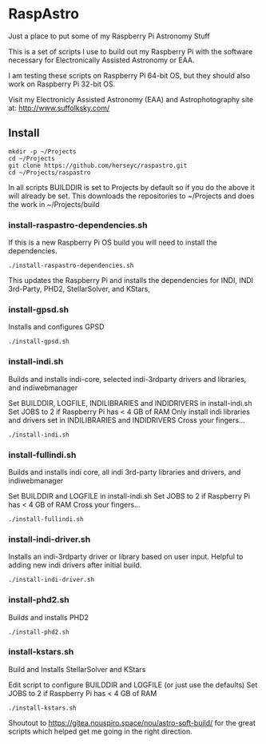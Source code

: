 # RaspAstro

Just a place to put some of my Raspberry Pi Astronomy Stuff

This is a set of scripts I use to build out my Raspberry Pi with the software necessary for Electronically Assisted Astronomy or EAA.

I am testing these scripts on Raspberry Pi 64-bit OS, but they should also work on Raspberry Pi 32-bit OS.

Visit my Electronicly Assisted Astronomy (EAA) and Astrophotography site at: http://www.suffolksky.com/

## Install
```
mkdir -p ~/Projects
cd ~/Projects
git clone https://github.com/herseyc/raspastro.git
cd ~/Projects/raspastro
```

In all scripts BUILDDIR is set to Projects by default so if you do the above it will already be set. This downloads the repositories to ~/Projects and does the work in ~/Projects/build 

### install-raspastro-dependencies.sh
If this is a new Raspberry Pi OS build you will need to install the dependencies.
```
./install-raspastro-dependencies.sh
```
This updates the Raspberry Pi and installs the dependencies for INDI, INDI 3rd-Party, PHD2, StellarSolver, and KStars,

### install-gpsd.sh
Installs and configures GPSD
```
./install-gpsd.sh
```

### install-indi.sh
Builds and installs indi-core, selected indi-3rdparty drivers and libraries, and indiwebmanager

Set BUILDDIR, LOGFILE, INDILIBRARIES and INDIDRIVERS in install-indi.sh
Set JOBS to 2 if Raspberry Pi has < 4 GB of RAM
Only install indi libraries and drivers set in INDILIBRARIES and INDIDRIVERS
Cross your fingers...
```
./install-indi.sh
```

### install-fullindi.sh
Builds and installs indi core, all indi 3rd-party libraries and drivers, and indiwebmanager

Set BUILDDIR and LOGFILE in install-indi.sh
Set JOBS to 2 if Raspberry Pi has < 4 GB of RAM
Cross your fingers...
```
./install-fullindi.sh
```

### install-indi-driver.sh
Installs an indi-3rdparty driver or library based on user input.  Helpful to adding new indi drivers after initial build.

```
./install-indi-driver.sh
```

### install-phd2.sh
Builds and installs PHD2
```
./install-phd2.sh
```

### install-kstars.sh
Build and Installs StellarSolver and KStars

Edit script to configure BUILDDIR and LOGFILE (or just use the defaults)
Set JOBS to 2 if Raspberry Pi has < 4 GB of RAM
```
./install-kstars.sh
```


Shoutout to https://gitea.nouspiro.space/nou/astro-soft-build/ for the great scripts which helped get me going in the right direction.


